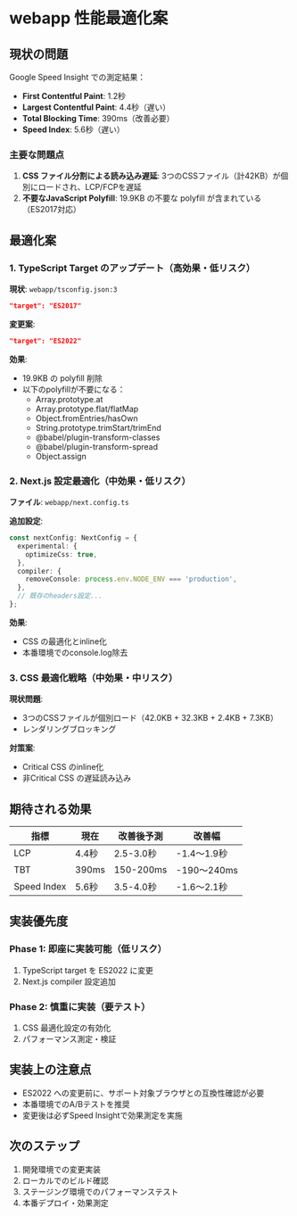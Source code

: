 # webapp 性能最適化案

## 現状の問題

Google Speed Insight での測定結果：
- **First Contentful Paint**: 1.2秒
- **Largest Contentful Paint**: 4.4秒（遅い）
- **Total Blocking Time**: 390ms（改善必要）
- **Speed Index**: 5.6秒（遅い）

### 主要な問題点
1. **CSS ファイル分割による読み込み遅延**: 3つのCSSファイル（計42KB）が個別にロードされ、LCP/FCPを遅延
2. **不要なJavaScript Polyfill**: 19.9KB の不要な polyfill が含まれている（ES2017対応）

## 最適化案

### 1. TypeScript Target のアップデート（高効果・低リスク）

**現状**: `webapp/tsconfig.json:3`
```json
"target": "ES2017"
```

**変更案**:
```json
"target": "ES2022"
```

**効果**: 
- 19.9KB の polyfill 削除
- 以下のpolyfillが不要になる：
  - Array.prototype.at
  - Array.prototype.flat/flatMap
  - Object.fromEntries/hasOwn
  - String.prototype.trimStart/trimEnd
  - @babel/plugin-transform-classes
  - @babel/plugin-transform-spread
  - Object.assign

### 2. Next.js 設定最適化（中効果・低リスク）

**ファイル**: `webapp/next.config.ts`

**追加設定**:
```typescript
const nextConfig: NextConfig = {
  experimental: {
    optimizeCss: true,
  },
  compiler: {
    removeConsole: process.env.NODE_ENV === 'production',
  },
  // 既存のheaders設定...
};
```

**効果**:
- CSS の最適化とinline化
- 本番環境でのconsole.log除去

### 3. CSS 最適化戦略（中効果・中リスク）

**現状問題**:
- 3つのCSSファイルが個別ロード（42.0KB + 32.3KB + 2.4KB + 7.3KB）
- レンダリングブロッキング

**対策案**:
- Critical CSS のinline化
- 非Critical CSS の遅延読み込み

## 期待される効果

| 指標 | 現在 | 改善後予測 | 改善幅 |
|------|------|------------|--------|
| LCP | 4.4秒 | 2.5-3.0秒 | -1.4〜1.9秒 |
| TBT | 390ms | 150-200ms | -190〜240ms |
| Speed Index | 5.6秒 | 3.5-4.0秒 | -1.6〜2.1秒 |

## 実装優先度

### Phase 1: 即座に実装可能（低リスク）
1. TypeScript target を ES2022 に変更
2. Next.js compiler 設定追加

### Phase 2: 慎重に実装（要テスト）
1. CSS 最適化設定の有効化
2. パフォーマンス測定・検証

## 実装上の注意点

- ES2022 への変更前に、サポート対象ブラウザとの互換性確認が必要
- 本番環境でのA/Bテストを推奨
- 変更後は必ずSpeed Insightで効果測定を実施

## 次のステップ

1. 開発環境での変更実装
2. ローカルでのビルド確認
3. ステージング環境でのパフォーマンステスト
4. 本番デプロイ・効果測定